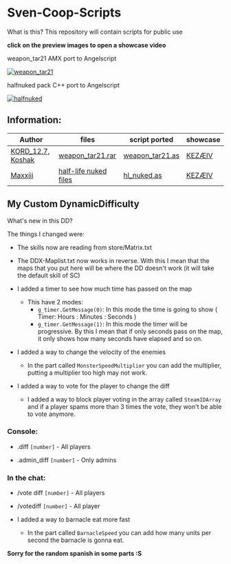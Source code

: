 # Sven-Coop-Scripts
What is this? This repository will contain scripts for public use

**click on the preview images to open a showcase video**

weapon_tar21 AMX port to Angelscript

[![weapon_tar21](https://img.youtube.com/vi/MPmh9jf0qtI/hqdefault.jpg)](https://youtu.be/MPmh9jf0qtI)

halfnuked pack C++ port to Angelscript

[![halfnuked](https://img.youtube.com/vi/hdSyG3rtY7w/hqdefault.jpg)](https://youtu.be/hdSyG3rtY7w)

## Information:
Author | files | script ported | showcase
------ | ----- | ------------- | --------
[KORD_12.7, Koshak](http://aghl.ru/forum/) | [weapon_tar21.rar](https://github.com/Gaftherman/Sven-Coop-Scripts/blob/main/Half-Life%20-%20Weapon%20Mod/weapon_tar21.rar) | [weapon_tar21.as](https://github.com/Gaftherman/Sven-Coop-Scripts/blob/main/Half-Life%20-%20Weapon%20Mod/weapon_tar21.as) | [KEZÆIV](https://youtu.be/MPmh9jf0qtI)
[Maxxiii](https://github.com/HLSources/Half-Nuked) | [half-life nuked files](https://github.com/Gaftherman/Sven-Coop-Scripts/blob/main/Half-Life%20-%20Nuked/hl_nuked.rar) | [hl_nuked.as](https://github.com/Gaftherman/Sven-Coop-Scripts/blob/main/Half-Life%20-%20Nuked/hl_nuked.as) | [KEZÆIV](https://youtu.be/hdSyG3rtY7w)


## My Custom DynamicDifficulty 

What's new in this DD?

The things I changed were:

- The skills now are reading from store/Matrix.txt

- The DDX-Maplist.txt now works in reverse. With this I mean that the maps that you put here will be where the DD doesn't work (it will take the default skill of SC)

- I added a timer to see how much time has passed on the map
  - This have 2 modes:
    - `g_timer.GetMessage(0)`: In this mode the time is going to show ( Timer: Hours : Minutes : Seconds )
    - `g_timer.GetMessage(1)`: In this mode the timer will be progressive. By this I mean that if only seconds pass on the map, it only shows how many seconds have elapsed and so on. 

- I added a way to change the velocity of the enemies
  - In the part called `MonsterSpeedMultiplier` you can add the multiplier, putting a multiplier too high may not work.

- I added a way to vote for the player to change the diff
  - I added a way to block player voting in the array called `SteamIDArray` and if a player spams more than 3 times the vote, they won't be able to vote anymore. 

### Console:

- .diff `[number]` - All players

- .admin_diff `[number]` - Only admins

### In the chat:

- /vote diff `[number]` - All players

- /votediff `[number]` - All player

- I added a way to barnacle eat more fast
  - In the part called `BarnacleSpeed` you can add how many units per second the barnacle is gonna eat.

**Sorry for the random spanish in some parts :S**

